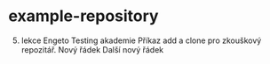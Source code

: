 # example-repository
5. lekce Engeto Testing akademie 
Příkaz add a clone pro zkouškový repozitář.
Nový řádek
Další nový řádek
